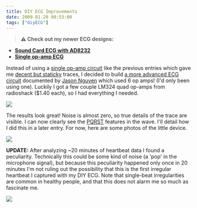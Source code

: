 ```yaml
---
title: DIY ECG Improvements
date: 2009-01-20 00:53:00
tags: ["diyECG"]
---
```




> **⚠️ Check out my newer ECG designs:** 
* [**Sound Card ECG with AD8232**](https://swharden.com/blog/2019-03-15-sound-card-ecg-with-ad8232/)
* [**Single op-amp ECG**](https://swharden.com/blog/2016-08-08-diy-ecg-with-1-op-amp/)

Instead of using a [single op-amp circuit](https://swharden.com/blog/images/opampecg.gif) like the previous entries which gave me [decent but staticky](https://swharden.com/blog/images/diy_ecg4.png) traces, I decided to build [a more advanced ECG circuit](http://www.eng.utah.edu/~jnguyen/ecg/bigsch.gif) documented by [Jason Nguyen](http://www.eng.utah.edu/~jnguyen/ecg/ecg_index.html) which used 6 op amps! (I'd only been using one). Luckily I got a few couple LM324 quad op-amps from radioshack ($1.40 each), so I had everything I needed.

<div class="text-center img-border">

![](https://swharden.com/static/2009/01/20/08-01-19-410.jpg)

</div>

The results look great! Noise is almost zero, so true details of the trace are visible. I can now clearly see the [PQRST](http://www.vanth.org/vibes/images/normalECG2.PNG) features in the wave. I'll detail how I did this in a later entry. For now, here are some photos of the little device.

<div class="text-center">

![](https://swharden.com/static/2009/01/20/nicetwopng.png)

</div>

__UPDATE:__ After analyzing ~20 minutes of heartbeat data I found a peculiarity. Technically this could be some kind of noise (a 'pop' in the microphone signal), but because this peculiarity happened only once in 20 minutes I'm not ruling out the possibility that this is the first irregular heartbeat I captured with my DIY ECG. Note that single-beat irregularities are common in healthy people, and that this does not alarm me so much as fascinate me.

<div class="text-center">

![](https://swharden.com/static/2009/01/20/murm2.png)

</div>

